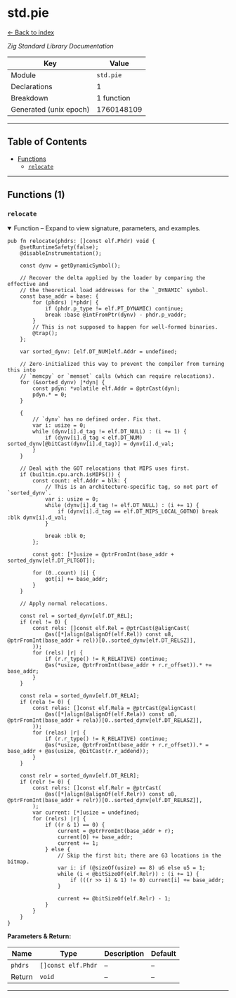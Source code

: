 # std.pie

[← Back to index](index.md)

*Zig Standard Library Documentation*

| Key | Value |
| --- | --- |
| Module | `std.pie` |
| Declarations | 1 |
| Breakdown | 1 function |
| Generated (unix epoch) | 1760148109 |

---

## Table of Contents

- [Functions](#functions)
  - [`relocate`](#fn-relocate)

---

## Functions (1)

### <a id="fn-relocate"></a>`relocate`

<details class="declaration-card" open>
<summary>Function – Expand to view signature, parameters, and examples.</summary>

```zig
pub fn relocate(phdrs: []const elf.Phdr) void {
    @setRuntimeSafety(false);
    @disableInstrumentation();

    const dynv = getDynamicSymbol();

    // Recover the delta applied by the loader by comparing the effective and
    // the theoretical load addresses for the `_DYNAMIC` symbol.
    const base_addr = base: {
        for (phdrs) |*phdr| {
            if (phdr.p_type != elf.PT_DYNAMIC) continue;
            break :base @intFromPtr(dynv) - phdr.p_vaddr;
        }
        // This is not supposed to happen for well-formed binaries.
        @trap();
    };

    var sorted_dynv: [elf.DT_NUM]elf.Addr = undefined;

    // Zero-initialized this way to prevent the compiler from turning this into
    // `memcpy` or `memset` calls (which can require relocations).
    for (&sorted_dynv) |*dyn| {
        const pdyn: *volatile elf.Addr = @ptrCast(dyn);
        pdyn.* = 0;
    }

    {
        // `dynv` has no defined order. Fix that.
        var i: usize = 0;
        while (dynv[i].d_tag != elf.DT_NULL) : (i += 1) {
            if (dynv[i].d_tag < elf.DT_NUM) sorted_dynv[@bitCast(dynv[i].d_tag)] = dynv[i].d_val;
        }
    }

    // Deal with the GOT relocations that MIPS uses first.
    if (builtin.cpu.arch.isMIPS()) {
        const count: elf.Addr = blk: {
            // This is an architecture-specific tag, so not part of `sorted_dynv`.
            var i: usize = 0;
            while (dynv[i].d_tag != elf.DT_NULL) : (i += 1) {
                if (dynv[i].d_tag == elf.DT_MIPS_LOCAL_GOTNO) break :blk dynv[i].d_val;
            }

            break :blk 0;
        };

        const got: [*]usize = @ptrFromInt(base_addr + sorted_dynv[elf.DT_PLTGOT]);

        for (0..count) |i| {
            got[i] += base_addr;
        }
    }

    // Apply normal relocations.

    const rel = sorted_dynv[elf.DT_REL];
    if (rel != 0) {
        const rels: []const elf.Rel = @ptrCast(@alignCast(
            @as([*]align(@alignOf(elf.Rel)) const u8, @ptrFromInt(base_addr + rel))[0..sorted_dynv[elf.DT_RELSZ]],
        ));
        for (rels) |r| {
            if (r.r_type() != R_RELATIVE) continue;
            @as(*usize, @ptrFromInt(base_addr + r.r_offset)).* += base_addr;
        }
    }

    const rela = sorted_dynv[elf.DT_RELA];
    if (rela != 0) {
        const relas: []const elf.Rela = @ptrCast(@alignCast(
            @as([*]align(@alignOf(elf.Rela)) const u8, @ptrFromInt(base_addr + rela))[0..sorted_dynv[elf.DT_RELASZ]],
        ));
        for (relas) |r| {
            if (r.r_type() != R_RELATIVE) continue;
            @as(*usize, @ptrFromInt(base_addr + r.r_offset)).* = base_addr + @as(usize, @bitCast(r.r_addend));
        }
    }

    const relr = sorted_dynv[elf.DT_RELR];
    if (relr != 0) {
        const relrs: []const elf.Relr = @ptrCast(
            @as([*]align(@alignOf(elf.Relr)) const u8, @ptrFromInt(base_addr + relr))[0..sorted_dynv[elf.DT_RELRSZ]],
        );
        var current: [*]usize = undefined;
        for (relrs) |r| {
            if ((r & 1) == 0) {
                current = @ptrFromInt(base_addr + r);
                current[0] += base_addr;
                current += 1;
            } else {
                // Skip the first bit; there are 63 locations in the bitmap.
                var i: if (@sizeOf(usize) == 8) u6 else u5 = 1;
                while (i < @bitSizeOf(elf.Relr)) : (i += 1) {
                    if (((r >> i) & 1) != 0) current[i] += base_addr;
                }

                current += @bitSizeOf(elf.Relr) - 1;
            }
        }
    }
}
```

**Parameters & Return:**

| Name | Type | Description | Default |
|------|------|-------------|---------|
| `phdrs` | `[]const elf.Phdr` | – | – |
| Return | `void` | – | – |

</details>

---

